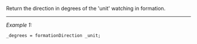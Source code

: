 Return the direction in degrees of the 'unit' watching in formation.


---
*Example 1:*
```sqf
_degrees = formationDirection _unit;
```